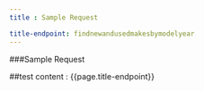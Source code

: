 ```yaml
---
title : Sample Request

title-endpoint: findnewandusedmakesbymodelyear
---
```


###Sample Request

##test content : {{page.title-endpoint}} 
